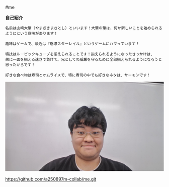 #me

**自己紹介**

    名前は山﨑大肇（やまざきまさとし）といいます！大肇の肇は、何か新しいことを始められるようにという意味があります！
        
    趣味はゲームで、最近は『崩壊スターレイル』というゲームにハマっています！
    
    特技はルービックキューブを揃えられることです！揃えられるようになったきっかけは、
    弟に一面を揃える速さで負けて、兄としての威厳を守るために全部揃えられるようになろうと思ったからです！
    
    好きな食べ物は寿司とオムライスで、特に寿司の中でも好きなネタは、サーモンです！

![自分の写真](https://github.com/a250897m-collab/me/blob/main/WIN_20251027_14_31_23_Pro.jpg?raw=true)

https://github.com/a250897m-collab/me.git 
